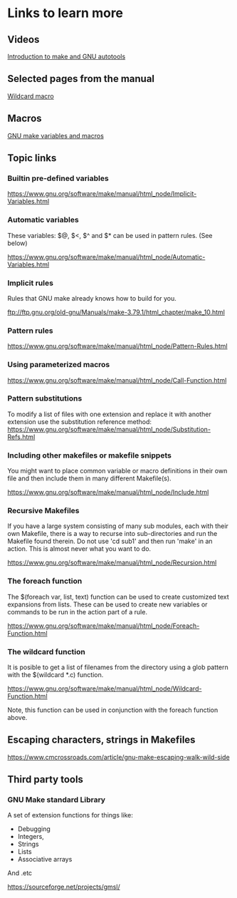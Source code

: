 # Links to learn more

## Videos

[Introduction to make and GNU autotools](https://www.youtube.com/watch?v=WFLvcMiG38w)

## Selected pages from the manual

[Wildcard macro](https://www.gnu.org/software/make/manual/html_node/Wildcard-Function.html)

## Macros

[GNU make variables and macros](https://www.dummies.com/computers/operating-systems/linux/linux-variables-or-macros-in-the-gnu-make-utility/)






## Topic links

### Builtin pre-defined variables

<https://www.gnu.org/software/make/manual/html_node/Implicit-Variables.html>

### Automatic variables

These variables: $@, $<, $^ and $*  can be used in pattern rules.  (See below)

<https://www.gnu.org/software/make/manual/html_node/Automatic-Variables.html>

### Implicit rules

Rules that GNU make already knows how to build for you.

<ftp://ftp.gnu.org/old-gnu/Manuals/make-3.79.1/html_chapter/make_10.html>

### Pattern rules

<https://www.gnu.org/software/make/manual/html_node/Pattern-Rules.html>

### Using parameterized macros

<https://www.gnu.org/software/make/manual/html_node/Call-Function.html>

### Pattern substitutions

To modify a list of files with one extension and replace it with another extension
use the substitution reference method:
<https://www.gnu.org/software/make/manual/html_node/Substitution-Refs.html>





### Including other makefiles or makefile snippets

You might want to place common variable or macro definitions in their own file
and then include them in many different Makefile(s).

<https://www.gnu.org/software/make/manual/html_node/Include.html>


### Recursive Makefiles

If you have a large system consisting of many sub modules, each with their own
Makefile, there is a way to recurse into sub-directories and run the Makefile
found therein. Do not use 'cd sub1' and then run 'make' in an action. This is
almost  never what you want to do.

<https://www.gnu.org/software/make/manual/html_node/Recursion.html>

### The foreach function

The $(foreach var, list, text)  function can be used to create customized text
expansions from lists. These can be used to create new variables or commands
to be run in the action part of a rule.

<https://www.gnu.org/software/make/manual/html_node/Foreach-Function.html>

### The wildcard function

It is posible to get a  list of filenames from the directory using a glob pattern
with the $(wildcard *.c) function. 

<https://www.gnu.org/software/make/manual/html_node/Wildcard-Function.html>

Note, this function can be used in conjunction with the foreach function above.

## Escaping characters, strings in Makefiles

<https://www.cmcrossroads.com/article/gnu-make-escaping-walk-wild-side>


## Third party tools

### GNU Make standard Library

A set of extension functions for things like:

- Debugging
- Integers,
- Strings
- Lists
- Associative arrays

And .etc

<https://sourceforge.net/projects/gmsl/>



